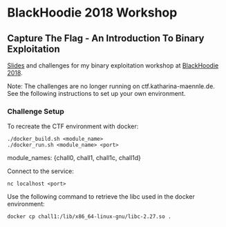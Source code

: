 # BlackHoodie 2018 Workshop
## Capture The Flag - An Introduction To Binary Exploitation

[Slides](https://github.com/tharina/BlackHoodie-2018-Workshop/raw/master/BlackHoodie2018CTF.pdf) and challenges for my binary exploitation workshop at [BlackHoodie 2018](https://www.blackhoodie.re/).

Note: The challenges are no longer running on ctf.katharina-maennle.de. See the following instructions to set up your own environment.


### Challenge Setup

To recreate the CTF environment with docker:

```
./docker_build.sh <module_name>
./docker_run.sh <module_name> <port>
```
module_names: {chall0, chall1, chall1c, chall1d}


Connect to the service:
```
nc localhost <port>
```


Use the following command to retrieve the libc used in the docker environment:
```
docker cp chall1:/lib/x86_64-linux-gnu/libc-2.27.so .
```
